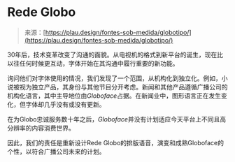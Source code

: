 <!--yml

category: 未分类

date: 2024-05-29 12:42:05

-->

# Rede Globo

> 来源：[https://plau.design/fontes-sob-medida/globotipo/](https://plau.design/fontes-sob-medida/globotipo/)

30年后，技术变革改变了沟通的面貌。从电视机的格式到新平台的诞生，现在比以往任何时候更互动，字体开始在其沟通中履行重要的新功能。

询问他们对字体使用的情况，我们发现了一个范围，从机构化到独立化。例如，小说被视为独立产品，其身份与其他节目分开考虑。新闻和其他产品遵循广播公司的机构化语言，其中主导地位由*Globoface*占据。在新闻业中，图形语言正在发生变化，但字体却几乎没有或没有更新。

在为Globo忠诚服务数十年之后，*Globoface*并没有计划适应今天平台上不同且高分辨率的内容消费世界。

因此，我们的责任是重新设计Rede Globo的排版语音，演变和成熟Globoface的个性，以符合广播公司未来的计划。
